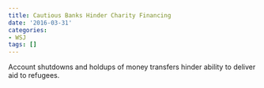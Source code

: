 ```yaml
---
title: Cautious Banks Hinder Charity Financing
date: '2016-03-31'
categories:
- WSJ
tags: []
---
```

Account shutdowns and holdups of money transfers hinder ability to deliver aid to refugees.